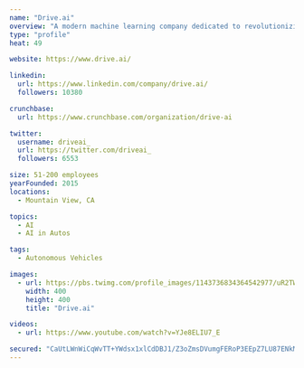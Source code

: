 ```yaml
---
name: "Drive.ai"
overview: "A modern machine learning company dedicated to revolutionizing diagnostic healthcare"
type: "profile"
heat: 49

website: https://www.drive.ai/

linkedin:
  url: https://www.linkedin.com/company/drive.ai/
  followers: 10380

crunchbase:
  url: https://www.crunchbase.com/organization/drive-ai

twitter:
  username: driveai_
  url: https://twitter.com/driveai_
  followers: 6553

size: 51-200 employees
yearFounded: 2015
locations:
  - Mountain View, CA

topics:
  - AI
  - AI in Autos

tags:
  - Autonomous Vehicles

images:
  - url: https://pbs.twimg.com/profile_images/1143736834364542977/uR2TWmI6_400x400.png
    width: 400
    height: 400
    title: "Drive.ai"

videos:
  - url: https://www.youtube.com/watch?v=YJe8ELIU7_E

secured: "CaUtLWnWiCqWvTT+YWdsx1xlCdDBJ1/Z3oZmsDVumgFERoP3EEpZ7LU87ENkMIVMYE/A8RXIHj1MUveda6ezHWqVqY+1DuYtmDoYfGociaAYkiEHqhFrCrkz1Z3wfMAXFDz3ohVoCzSY9RVc7TwKH1rRtJWPdJE9bnPh2lbmyjZNJFOlzTTkSH94qkGTnYaZWJ1+57paDl/1IFYJgtPxYxljSDp9EqQd9xCL1T/mXj1A7rq1FO4gxy1Ec6vZfv6TukjgGar36qWOGwyTTdii7lNdP1BW9tjJ7svUFzj0WBXLNbVYxvJ4UV8c9Rb1s8iJ;xlhhikYqHRvMmkag67sGBQ=="
---
```


